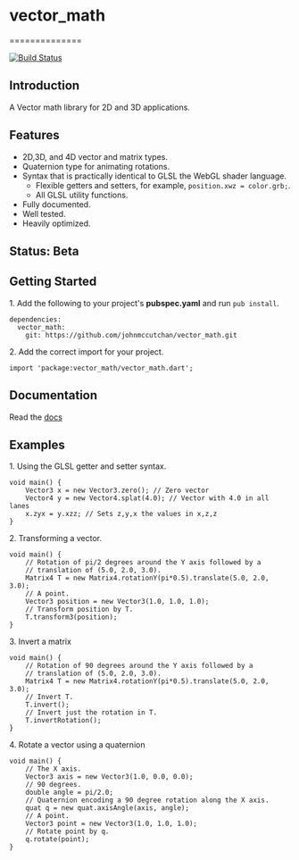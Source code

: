 # vector_math #
==============

[![Build Status](https://drone.io/johnmccutchan/vector_math/status.png)](https://drone.io/johnmccutchan/vector_math/latest)

## Introduction ##

A Vector math library for 2D and 3D applications.

## Features ##

* 2D,3D, and 4D vector and matrix types.
* Quaternion type for animating rotations.
* Syntax that is practically identical to GLSL the WebGL shader language.
	* Flexible getters and setters, for example, ```position.xwz = color.grb;```.
	* All GLSL utility functions.
* Fully documented.
* Well tested.
* Heavily optimized.

## Status: Beta ##

## Getting Started ##

1\. Add the following to your project's **pubspec.yaml** and run ```pub install```.

```
dependencies:
  vector_math:
    git: https://github.com/johnmccutchan/vector_math.git
```

2\. Add the correct import for your project. 

```
import 'package:vector_math/vector_math.dart';
```


## Documentation ##

Read the [docs](http://www.dartgamedevs.org/packages/vector_math/docs/)

## Examples ##

1\. Using the GLSL getter and setter syntax.

```
void main() {
	Vector3 x = new Vector3.zero(); // Zero vector
	Vector4 y = new Vector4.splat(4.0); // Vector with 4.0 in all lanes
	x.zyx = y.xzz; // Sets z,y,x the values in x,z,z
}
``` 

2\. Transforming a vector.


```
void main() {
	// Rotation of pi/2 degrees around the Y axis followed by a 
	// translation of (5.0, 2.0, 3.0).
	Matrix4 T = new Matrix4.rotationY(pi*0.5).translate(5.0, 2.0, 3.0);
	// A point.
	Vector3 position = new Vector3(1.0, 1.0, 1.0);
	// Transform position by T.
	T.transform3(position);
}
```

3\. Invert a matrix

```
void main() {
	// Rotation of 90 degrees around the Y axis followed by a 
	// translation of (5.0, 2.0, 3.0).
	Matrix4 T = new Matrix4.rotationY(pi*0.5).translate(5.0, 2.0, 3.0);
	// Invert T.
	T.invert();
	// Invert just the rotation in T.
	T.invertRotation();
}
```

4\. Rotate a vector using a quaternion

```
void main() {
	// The X axis.
	Vector3 axis = new Vector3(1.0, 0.0, 0.0);
	// 90 degrees.
	double angle = pi/2.0;
	// Quaternion encoding a 90 degree rotation along the X axis. 
	quat q = new quat.axisAngle(axis, angle);
	// A point.
	Vector3 point = new Vector3(1.0, 1.0, 1.0);
	// Rotate point by q.
	q.rotate(point);
}
```
